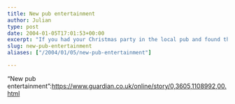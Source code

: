 ```yaml
---
title: New pub entertainment
author: Julian
type: post
date: 2004-01-05T17:01:53+00:00
excerpt: "If you had your Christmas party in the local pub and found the jukebox had an unusually high level of choice, you were probably in one of the first boozers to have the world's most advanced music system...."
slug: new-pub-entertainment 
aliases: ["/2004/01/05/new-pub-entertainment"]

---
```

&#8220;New pub entertainment&#8221;:https://www.guardian.co.uk/online/story/0,3605,1108992,00.html